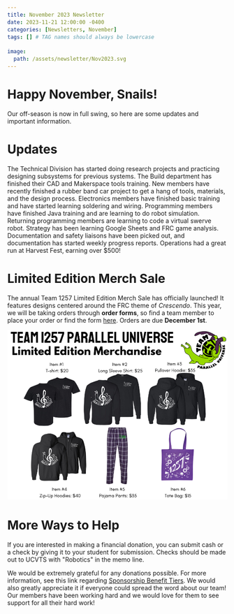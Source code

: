 ```yaml
---
title: November 2023 Newsletter
date: 2023-11-21 12:00:00 -0400
categories: [Newsletters, November]
tags: [] # TAG names should always be lowercase

image:
  path: /assets/newsletter/Nov2023.svg
---
```


# Happy November, Snails!

Our off-season is now in full swing, so here are some updates and important information.

# Updates

The Technical Division has started doing research projects and practicing designing subsystems for previous systems. The Build department has finished their CAD and Makerspace tools training. New members have recently finished a rubber band car project to get a hang of tools, materials, and the design process. Electronics members have finished basic training and have started learning soldering and wiring. Programming members have finished Java training and are learning to do robot simulation. Returning programming members are learning to code a virtual swerve robot. Strategy has been learning Google Sheets and FRC game analysis. Documentation and safety liaisons have been picked out, and documentation has started weekly progress reports. Operations had a great run at Harvest Fest, earning over $500!

# Limited Edition Merch Sale

The annual Team 1257 Limited Edition Merch Sale has officially launched! It features designs centered around the FRC theme of *Crescendo*. This year, we will be taking orders through **order forms**, so find a team member to place your order or find the form [here](https://drive.google.com/file/d/1SxwSYn4uecZGo5KbZBdHaIO9Ji9VLQsX/view). Orders are due **December 1st**.

![merch](/assets/2023/limitedMerch2324.png)

# More Ways to Help

If you are interested in making a financial donation, you can submit cash or a check by giving it to your student for submission. Checks should be made out to UCVTS with "Robotics" in the memo line.

We would be extremely grateful for any donations possible. For more information, see this link regarding [Sponsorship Benefit Tiers](https://drive.google.com/file/d/1nPp9li2x6V0kE9VLy1ntCecM3NLu6LfS/view?usp=sharing). We would also greatly appreciate it if everyone could spread the word about our team! Our members have been working hard and we would love for them to see support for all their hard work!

